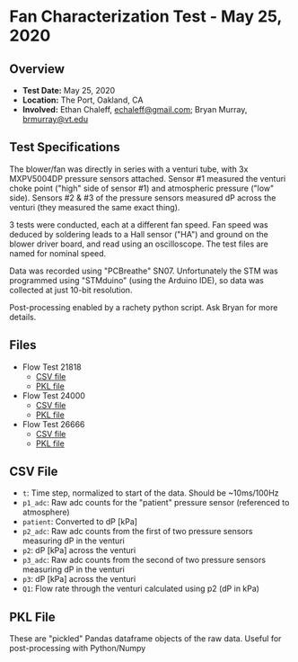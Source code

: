 # Fan Characterization Test - May 25, 2020

## Overview

* **Test Date:** May 25, 2020
* **Location:**	The Port, Oakland, CA
* **Involved:**	Ethan Chaleff, echaleff@gmail.com; Bryan Murray, brmurray@vt.edu

## Test Specifications

The blower/fan was directly in series with a venturi tube, with 3x MXPV5004DP pressure sensors attached. 
Sensor #1 measured the venturi choke point ("high" side of sensor #1) and atmospheric pressure ("low" side).
Sensors #2 & #3 of the pressure sensors measured dP across the venturi (they measured the same exact thing). 

3 tests were conducted, each at a different fan speed. Fan speed was deduced by soldering leads to a Hall sensor
("HA") and ground on the blower driver board, and read using an oscilloscope. The test files are named for nominal speed.

Data was recorded using "PCBreathe" SN07. Unfortunately the STM was programmed using "STMduino"
(using the Arduino IDE), so data was collected at just 10-bit resolution. 

Post-processing enabled by a rachety python script. Ask Bryan for more details.

## Files

* Flow Test 21818
  * [CSV file](assets/flow-test-21818rpm.csv)
  * [PKL file](assets/flow-test-21818.pkl)
* Flow Test 24000
  * [CSV file](assets/flow-test-24000rpm.csv)
  * [PKL file](assets/flow-test-24000.pkl)
* Flow Test 26666
  * [CSV file](assets/flow-test-26666rpm.csv)
  * [PKL file](assets/flow-test-26666.pkl)

## CSV File

* `t`: Time step, normalized to start of the data. Should be ~10ms/100Hz
* `p1_adc`: Raw adc counts for the "patient" pressure sensor (referenced to atmosphere)
* `patient`: Converted to dP [kPa]
* `p2_adc`: Raw adc counts from the first of two pressure sensors measuring dP in the venturi
* `p2`: dP [kPa] across the venturi
* `p3_adc`: Raw adc counts from the second of two pressure sensors measuring dP in the venturi
* `p3`: dP [kPa] across the venturi
* `Q1`: Flow rate through the venturi calculated using p2 (dP in kPa)

## PKL File

These are "pickled" Pandas dataframe objects of the raw data. Useful for post-processing with Python/Numpy